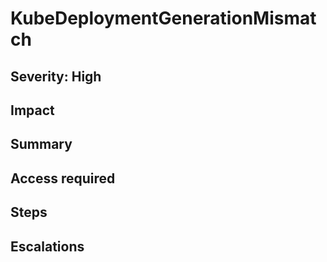 # KubeDeploymentGenerationMismatch

## Severity: High

## Impact

## Summary

## Access required

## Steps

## Escalations
